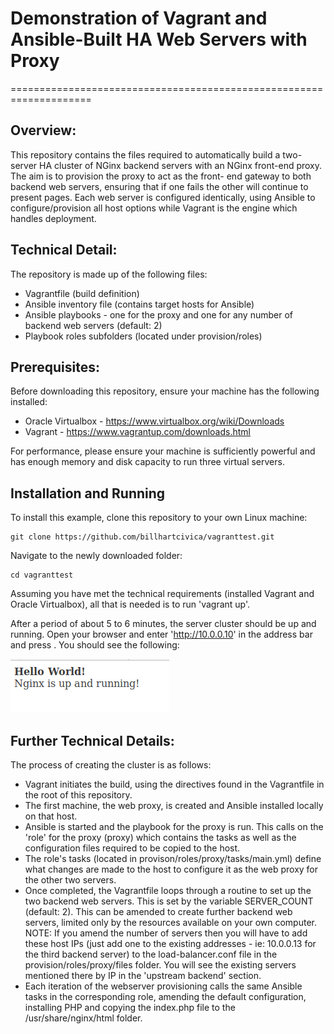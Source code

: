 # Demonstration of Vagrant and Ansible-Built HA Web Servers with Proxy
====================================================================

## Overview:

This repository contains the files required to automatically build a two-server HA cluster of NGinx
backend servers with an NGinx front-end proxy. The aim is to provision the proxy to act as the front-
end gateway to both backend web servers, ensuring that if one fails the other will continue to present
pages. Each web server is configured identically, using Ansible to configure/provision all host options
while Vagrant is the engine which handles deployment.

## Technical Detail:

The repository is made up of the following files:

- Vagrantfile (build definition)
- Ansible inventory file (contains target hosts for Ansible)
- Ansible playbooks - one for the proxy and one for any number of backend web servers (default: 2)
- Playbook roles subfolders (located under provision/roles)

## Prerequisites:

Before downloading this repository, ensure your machine has the following installed:

- Oracle Virtualbox - https://www.virtualbox.org/wiki/Downloads
- Vagrant - https://www.vagrantup.com/downloads.html

For performance, please ensure your machine is sufficiently powerful and has enough memory and disk 
capacity to run three virtual servers.

## Installation and Running

To install this example, clone this repository to your own Linux machine:

``` 
git clone https://github.com/billhartcivica/vagranttest.git
```

Navigate to the newly downloaded folder:
```
cd vagranttest
```

Assuming you have met the technical requirements (installed Vagrant and Oracle Virtualbox), all that is 
needed is to run 'vagrant up'.

After a period of about 5 to 6 minutes, the server cluster should be up and running. Open your browser
and enter 'http://10.0.0.10' in the address bar and press <enter>. You should see the following:

![alt text](./hello.png)
 
## Further Technical Details:

The process of creating the cluster is as follows:

- Vagrant initiates the build, using the directives found in the Vagrantfile in the root of this repository.
- The first machine, the web proxy, is created and Ansible installed locally on that host.
- Ansible is started and the playbook for the proxy is run. This calls on the 'role' for the proxy (proxy)
  which contains the tasks as well as the configuration files required to be copied to the host.
- The role's tasks (located in provison/roles/proxy/tasks/main.yml) define what changes are made to the
  host to configure it as the web proxy for the other two servers.
- Once completed, the Vagrantfile loops through a routine to set up the two backend web servers. This is set
  by the variable SERVER_COUNT (default: 2). This can be amended to create further backend web servers,
  limited only by the resources available on your own computer. NOTE: If you amend the number of servers
  then you will have to add these host IPs (just add one to the existing addresses - ie: 10.0.0.13 for the
  third backend server) to the load-balancer.conf file in the provision/roles/proxy/files folder. You will
  see the existing servers mentioned there by IP in the 'upstream backend' section.
- Each iteration of the webserver provisioning calls the same Ansible tasks in the corresponding role,
  amending the default configuration,  installing PHP and copying the index.php file to the /usr/share/nginx/html
  folder. 
 
